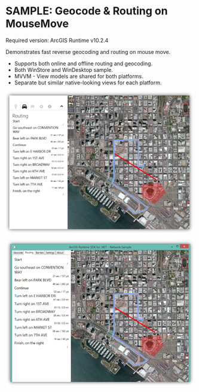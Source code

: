 SAMPLE: Geocode & Routing on MouseMove
============================
Required version: ArcGIS Runtime v10.2.4


Demonstrates fast reverse geocoding and routing on mouse move.
- Supports both online and offline routing and geocoding.
- Both WinStore and WinDesktop sample.
- MVVM - View models are shared for both platforms.
- Separate but similar native-looking views for each platform.


![Screenshot](Screenshot_WinStore.png)


![Screenshot](Screenshot_WinDesktop.png)
